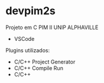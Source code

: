 # devpim2s
Projeto em C PIM II UNIP ALPHAVILLE

- VSCode

Plugins utilizados:

- C/C++ Project Generator
- C/C++ Compile Run
- C/C++
